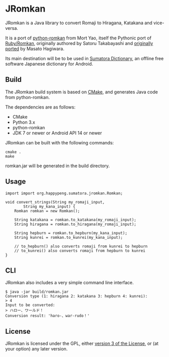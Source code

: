 # JRomkan

JRomkan is a Java library to convert Romaji to Hiragana, Katakana and vice-versa.

It is a port of [python-romkan](https://github.com/soimort/python-romkan) from Mort Yao, itself the Pythonic port of [Ruby/Romkan](http://0xcc.net/ruby-romkan/index.html.en), originally authored by Satoru Takabayashi and [originally ported](http://lilyx.net/python-romkan/) by Masato Hagiwara. 

Its main destination will be to be used in [Sumatora Dictionary](https://github.com/HappyPeng2x/SumatoraDictionary), an offline free software Japanese dictionary for Android.

## Build

The JRomkan build system is based on [CMake](https://cmake.org/), and generates Java code from python-romkan.

The dependencies are as follows:
- CMake
- Python 3.x
- python-romkan
- JDK 7 or newer or Android API 14 or newer

JRomkan can be built with the following commands:

    cmake .
    make

romkan.jar will be generated in the build directory.

## Usage

    import import org.happypeng.sumatora.jromkan.Romkan;

    void convert_strings(String my_romaji_input, 
            String my_kana_input) {
        Romkan romkan = new Romkan();

        String katakana = romkan.to_katakana(my_romaji_input);
        String hiragana = romkan.to_hiragana(my_romaji_input);

        String hepburn = romkan.to_hepburn(my_kana_input);
        String kunrei = romkan.to_kunrei(my_kana_input);

        // to_hepburn() also converts romaji from kunrei to hepburn
        // to_kunrei() also converts romaji from hepburn to kunrei
    }

## CLI

JRomkan also includes a very simple command line interface.

    $ java -jar build/romkan.jar
    Conversion type (1: hiragana 2: katakana 3: hepburn 4: kunrei):
    > 4
    Input to be converted:
    > ハロー、ワールド！
    Conversion result: 'haro-、war-rudo！'

## License

JRomkan is licensed under the GPL, either [version 3 of the License](https://www.gnu.org/licenses/gpl-3.0-standalone.html), or (at your option) any later version.